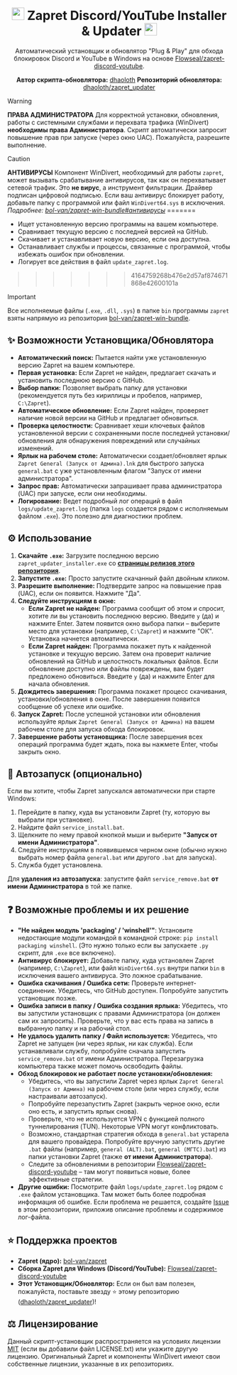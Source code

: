 <div align="center">

# <img src="https://cdn-icons-png.flaticon.com/128/5968/5968756.png" height=28 /> Zapret Discord/YouTube Installer & Updater <img src="https://cdn-icons-png.flaticon.com/128/1384/1384060.png" height=28 />

Автоматический установщик и обновлятор "Plug & Play" для обхода блокировок Discord и YouTube в Windows на основе [Flowseal/zapret-discord-youtube](https://github.com/Flowseal/zapret-discord-youtube).

**Автор скрипта-обновлятора:** [dhaoloth](https://github.com/dhaoloth)
**Репозиторий обновлятора:** [dhaoloth/zapret_updater](https://github.com/dhaoloth/zapret_updater)
</div>

> [!WARNING]
> **ПРАВА АДМИНИСТРАТОРА**
> Для корректной установки, обновления, работы с системными службами и перехвата трафика (WinDivert) **необходимы права Администратора**.
> Скрипт автоматически запросит повышение прав при запуске (через окно UAC). Пожалуйста, разрешите выполнение.

> [!CAUTION]
> **АНТИВИРУСЫ**
> Компонент WinDivert, необходимый для работы `zapret`, может вызывать срабатывание антивирусов, так как он перехватывает сетевой трафик. Это **не вирус**, а инструмент фильтрации. Драйвер подписан цифровой подписью. Если ваш антивирус блокирует работу, добавьте папку с программой или файл `WinDivert64.sys` в исключения.
> *Подробнее: [bol-van/zapret-win-bundle#антивирусы](https://github.com/bol-van/zapret-win-bundle#%D0%B0%D0%BD%D1%82%D0%B8%D0%B2%D0%B8%D1%80%D1%83%D1%81%D1%8B)*
=======
- Ищет установленную версию программы на вашем компьютере.
- Сравнивает текущую версию с последней версией на GitHub.
- Скачивает и устанавливает новую версию, если она доступна.
- Останавливает службы и процессы, связанные с программой, чтобы избежать ошибок при обновлении.
- Логирует все действия в файл `update_zapret.log`.
>>>>>>> 4164759268b476e2d57af874671868e42600101a

> [!IMPORTANT]
> Все исполняемые файлы (`.exe`, `.dll`, `.sys`) в папке `bin` программы `zapret` взяты напрямую из репозитория [bol-van/zapret-win-bundle](https://github.com/bol-van/zapret-win-bundle/tree/master/zapret-winws).

## ✨ Возможности Установщика/Обновлятора

*   **Автоматический поиск:** Пытается найти уже установленную версию Zapret на вашем компьютере.
*   **Первая установка:** Если Zapret не найден, предлагает скачать и установить последнюю версию с GitHub.
*   **Выбор папки:** Позволяет выбрать папку для установки (рекомендуется путь без кириллицы и пробелов, например, `C:\Zapret`).
*   **Автоматическое обновление:** Если Zapret найден, проверяет наличие новой версии на GitHub и предлагает обновиться.
*   **Проверка целостности:** Сравнивает хеши ключевых файлов установленной версии с сохраненными после последней установки/обновления для обнаружения повреждений или случайных изменений.
*   **Ярлык на рабочем столе:** Автоматически создает/обновляет ярлык `Zapret General (Запуск от Админа).lnk` для быстрого запуска `general.bat` с уже установленным флагом "Запуск от имени администратора".
*   **Запрос прав:** Автоматически запрашивает права администратора (UAC) при запуске, если они необходимы.
*   **Логирование:** Ведет подробный лог операций в файл `logs/update_zapret.log` (папка `logs` создается рядом с исполняемым файлом `.exe`). Это полезно для диагностики проблем.

## ⚙️ Использование

1.  **Скачайте `.exe`:** Загрузите последнюю версию `zapret_updater_installer.exe` со [**страницы релизов этого репозитория**](https://github.com/dhaoloth/zapret_updater/releases/latest).
2.  **Запустите `.exe`:** Просто запустите скачанный файл двойным кликом.
3.  **Разрешите выполнение:** Подтвердите запрос на повышение прав (UAC), если он появится. Нажмите "Да".
4.  **Следуйте инструкциям в окне:**
    *   **Если Zapret не найден:** Программа сообщит об этом и спросит, хотите ли вы установить последнюю версию. Введите `y` (да) и нажмите Enter. Затем появится окно выбора папки – выберите место для установки (например, `C:\Zapret`) и нажмите "ОК". Установка начнется автоматически.
    *   **Если Zapret найден:** Программа покажет путь к найденной установке и текущую версию. Затем она проверит наличие обновлений на GitHub и целостность локальных файлов. Если обновление доступно или файлы повреждены, вам будет предложено обновиться. Введите `y` (да) и нажмите Enter для начала обновления.
5.  **Дождитесь завершения:** Программа покажет процесс скачивания, установки/обновления в окне. После завершения появится сообщение об успехе или ошибке.
6.  **Запуск Zapret:** После успешной установки или обновления используйте ярлык `Zapret General (Запуск от Админа)` на вашем рабочем столе для запуска обхода блокировок.
7.  **Завершение работы установщика:** После завершения всех операций программа будет ждать, пока вы нажмете Enter, чтобы закрыть окно.

## 🚀 Автозапуск (опционально)

Если вы хотите, чтобы Zapret запускался автоматически при старте Windows:

1.  Перейдите в папку, куда вы установили Zapret (ту, которую вы выбрали при установке).
2.  Найдите файл `service_install.bat`.
3.  Щелкните по нему правой кнопкой мыши и выберите **"Запуск от имени Администратора"**.
4.  Следуйте инструкциям в появившемся черном окне (обычно нужно выбрать номер файла `general.bat` или другого `.bat` для запуска).
5.  Служба будет установлена.

Для **удаления из автозапуска**: запустите файл `service_remove.bat` **от имени Администратора** в той же папке.

## ❓ Возможные проблемы и их решение

*   **"Не найден модуль 'packaging' / 'winshell'"**: Установите недостающие модули командой в командной строке: `pip install packaging winshell`. (Это нужно только если вы запускаете `.py` скрипт, для `.exe` все включено).
*   **Антивирус блокирует:** Добавьте папку, куда установлен Zapret (например, `C:\Zapret`), или файл `WinDivert64.sys` внутри папки `bin` в исключения вашего антивируса. Это ложное срабатывание.
*   **Ошибка скачивания / Ошибка сети:** Проверьте интернет-соединение. Убедитесь, что GitHub доступен. Попробуйте запустить установщик позже.
*   **Ошибка записи в папку / Ошибка создания ярлыка:** Убедитесь, что вы запустили установщик с правами Администратора (он должен сам их запросить). Проверьте, что у вас есть права на запись в выбранную папку и на рабочий стол.
*   **Не удалось удалить папку / Файл используется:** Убедитесь, что Zapret не запущен (ни через ярлык, ни как служба). Если устанавливали службу, попробуйте сначала запустить `service_remove.bat` от имени Администратора. Перезагрузка компьютера также может помочь освободить файлы.
*   **Обход блокировок не работает после установки/обновления:**
    *   Убедитесь, что вы запустили Zapret через ярлык `Zapret General (Запуск от Админа)` на рабочем столе (или через службу, если настраивали автозапуск).
    *   Попробуйте перезапустить Zapret (закрыть черное окно, если оно есть, и запустить ярлык снова).
    *   Проверьте, что не используется VPN с функцией полного туннелирования (TUN). Некоторые VPN могут конфликтовать.
    *   Возможно, стандартная стратегия обхода в `general.bat` устарела для вашего провайдера. Попробуйте вручную запустить другие `.bat` файлы (например, `general (ALT).bat`, `general (МГТС).bat`) из папки установки Zapret (также **от имени Администратора**).
    *   Следите за обновлениями в репозитории [Flowseal/zapret-discord-youtube](https://github.com/Flowseal/zapret-discord-youtube) – там могут появиться новые, более эффективные стратегии.
*   **Другие ошибки:** Посмотрите файл `logs/update_zapret.log` рядом с `.exe` файлом установщика. Там может быть более подробная информация об ошибке. Если проблема не решается, создайте [Issue](https://github.com/dhaoloth/zapret_updater/issues) в этом репозитории, приложив описание проблемы и содержимое лог-файла.

## ⭐ Поддержка проектов

*   **Zapret (ядро):** [bol-van/zapret](https://github.com/bol-van/zapret)
*   **Сборка Zapret для Windows (Discord/YouTube):** [Flowseal/zapret-discord-youtube](https://github.com/Flowseal/zapret-discord-youtube)
*   **Этот Установщик/Обновлятор:** Если он был вам полезен, пожалуйста, поставьте звезду :star: этому репозиторию ([dhaoloth/zapret_updater](https://github.com/dhaoloth/zapret_updater))!

## ⚖️ Лицензирование

Данный скрипт-установщик распространяется на условиях лицензии [MIT](LICENSE.txt) (если вы добавили файл LICENSE.txt) или укажите другую лицензию.
Оригинальный Zapret и компоненты WinDivert имеют свои собственные лицензии, указанные в их репозиториях.
